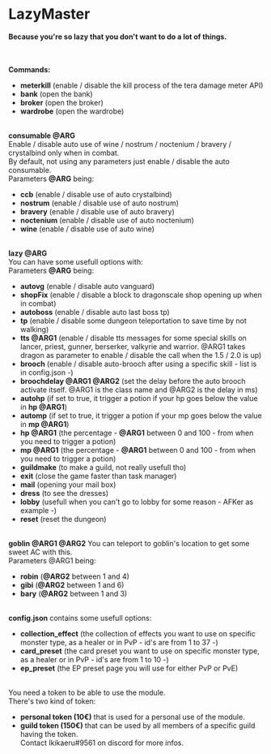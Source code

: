 # LazyMaster
<b>Because you're so lazy that you don't want to do a lot of things.</b></br>

</br></br>
<b>Commands:</b></br>
- <b>meterkill</b> (enable / disable the kill process of the tera damage meter API)</br>
- <b>bank</b> (open the bank)</br>
- <b>broker</b> (open the broker)</br>
- <b>wardrobe</b> (open the wardrobe)</br></br>


<b>consumable @ARG</b></br>
Enable / disable auto use of wine / nostrum / noctenium / bravery / crystalbind only when in combat.</br>
By default, not using any parameters just enable / disable the auto consumable.</br>
Parameters <b>@ARG</b> being:</br>
- <b>ccb</b> (enable / disable use of auto crystalbind)</br>
- <b>nostrum</b> (enable / disable use of auto nostrum)</br>
- <b>bravery</b> (enable / disable use of auto bravery)</br>
- <b>noctenium</b> (enable / disable use of auto noctenium)</br>
- <b>wine</b> (enable / disable use of auto wine)</br></br>

<b>lazy @ARG</b></br>
You can have some usefull options with:</br>
Parameters <b>@ARG</b> being:</br>
- <b>autovg</b> (enable / disable auto vanguard)</br>
- <b>shopFix</b> (enable / disable a block to dragonscale shop opening up when in combat)</br>
- <b>autoboss</b> (enable / disable auto last boss tp)</br>
- <b>tp</b> (enable / disable some dungeon teleportation to save time by not walking)</br>
- <b>tts @ARG1</b> (enable / disable tts messages for some special skills on lancer, priest, gunner, berserker, valkyrie and warrior. @ARG1 takes dragon as parameter to enable / disable the call when the 1.5 / 2.0 is up)</br>
- <b>brooch</b> (enable / disable auto-brooch after using a specific skill - list is in config.json -)</br>
- <b>broochdelay @ARG1 @ARG2</b> (set the delay before the auto brooch activate itself. @ARG1 is the class name and @ARG2 is the delay in ms)</br>
- <b>autohp</b> (if set to true, it trigger a potion if your hp goes below the value in <b>hp @ARG1</b>)</br>
- <b>automp</b> (if set to true, it trigger a potion if your mp goes below the value in <b>mp @ARG1</b>)</br>
- <b>hp @ARG1</b> (the percentage - <b>@ARG1</b> between 0 and 100 - from when you need to trigger a potion)</br>
- <b>mp @ARG1</b> (the percentage - <b>@ARG1</b> between 0 and 100 - from when you need to trigger a potion)</br>
- <b>guildmake</b> (to make a guild, not really usefull tho)</br>
- <b>exit</b> (close the game faster than task manager)</br>
- <b>mail</b> (opening your mail box)</br>
- <b>dress</b> (to see the dresses)</br>
- <b>lobby</b> (usefull when you can't go to lobby for some reason - AFKer as example -)</br>
- <b>reset</b> (reset the dungeon)</br></br>

<b>goblin @ARG1 @ARG2</b>
You can teleport to goblin's location to get some sweet AC with this.</br>
Parameters @ARG1 being:</br>
- <b>robin</b> (<b>@ARG2</b> between 1 and 4)</br>
- <b>gibi</b> (<b>@ARG2</b> between 1 and 6)</br>
- <b>bary</b> (<b>@ARG2</b> between 1 and 3)</br></br>

<b>config.json</b> contains some usefull options:</br>
- <b>collection_effect</b> (the collection of effects you want to use on specific monster type, as a healer or in PvP - id's are from 1 to 37 -)</br>
- <b>card_preset</b> (the card preset you want to use on specific monster type, as a healer or in PvP - id's are from 1 to 10 -)</br>
- <b>ep_preset</b> (the EP preset page you will use for either PvP or PvE)</br></br>

You need a token to be able to use the module.</br>
There's two kind of token:</br>
- <b>personal token (10€)</b> that is used for a personal use of the module.</br>
- <b>guild token (150€)</b> that can be used by all members of a specific guild having the token.</br>
Contact Ikikaeru#9561 on discord for more infos.
